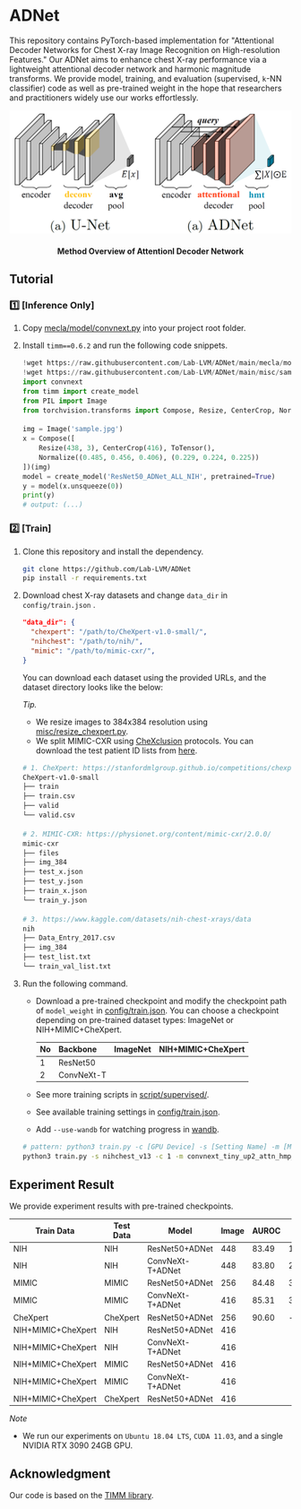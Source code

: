 # ADNet

This repository contains PyTorch-based implementation for "Attentional Decoder Networks for Chest X-ray Image Recognition on High-resolution Features." Our ADNet aims to enhance chest X-ray performance via a lightweight attentional decoder network and harmonic magnitude transforms. We provide model, training, and evaluation (supervised, `k`-NN classifier) code as well as pre-trained weight in the hope that researchers and practitioners widely use our works effortlessly.

<p align="center">
    <img width="850px" src="./misc/method_overview1.png"/>
    <br/>
  <h4 align="center">Method Overview of Attentionl Decoder Network</h4>
</p>

## Tutorial

### 1️⃣ [Inference Only]

1. Copy [mecla/model/convnext.py](mecla/model/convnext.py) into your project root folder.

2. Install `timm==0.6.2` and run the following code snippets.

   ```python
   !wget https://raw.githubusercontent.com/Lab-LVM/ADNet/main/mecla/model/convnext.py
   !wget https://raw.githubusercontent.com/Lab-LVM/ADNet/main/misc/sample.jpg
   import convnext
   from timm import create_model
   from PIL import Image
   from torchvision.transforms import Compose, Resize, CenterCrop, Normalize, ToTensor
   
   img = Image('sample.jpg')
   x = Compose([
       Resize(438, 3), CenterCrop(416), ToTensor(), 
       Normalize((0.485, 0.456, 0.406), (0.229, 0.224, 0.225))
   ])(img)
   model = create_model('ResNet50_ADNet_ALL_NIH', pretrained=True)
   y = model(x.unsqueeze(0))
   print(y)
   # output: (...)
   ```
   
   

### 2️⃣ [Train]

1. Clone this repository and install the dependency.

   ```bash
   git clone https://github.com/Lab-LVM/ADNet
   pip install -r requirements.txt
   ```
   
2. Download chest X-ray datasets and change `data_dir` in `config/train.json` .

   ```json
   "data_dir": {
     "chexpert": "/path/to/CheXpert-v1.0-small/",
     "nihchest": "/path/to/nih/",
     "mimic": "/path/to/mimic-cxr/",
   }
   ```

   You can download each dataset using the provided URLs, and the dataset directory looks like the below:

   *Tip.*

   - We resize images to 384x384 resolution using [misc/resize_chexpert.py](misc/resize_chexpert.py).
   - We split MIMIC-CXR using [CheXclusion](https://github.com/LalehSeyyed/CheXclusion) protocols. You can download the test patient ID lists from [here](https://github.com/LalehSeyyed/CheXclusion/blob/main/MIMIC/testSet_SubjID.csv).

   ```bash
   # 1. CheXpert: https://stanfordmlgroup.github.io/competitions/chexpert/
   CheXpert-v1.0-small
   ├── train
   ├── train.csv
   ├── valid
   └── valid.csv
   
   # 2. MIMIC-CXR: https://physionet.org/content/mimic-cxr/2.0.0/
   mimic-cxr
   ├── files
   ├── img_384
   ├── test_x.json
   ├── test_y.json
   ├── train_x.json
   └── train_y.json
   
   # 3. https://www.kaggle.com/datasets/nih-chest-xrays/data
   nih
   ├── Data_Entry_2017.csv
   ├── img_384
   ├── test_list.txt
   └── train_val_list.txt
   ```

3. Run the following command.

   - Download a pre-trained checkpoint and modify the checkpoint path of `model_weight` in [config/train.json](config/train.json). You can choose a checkpoint depending on pre-trained dataset types: ImageNet or NIH+MIMIC+CheXpert.
   
     | No   | Backbone   | ImageNet | NIH+MIMIC+CheXpert |
     | ---- | ---------- | -------- | ------------------ |
     | 1    | ResNet50   |          |                    |
     | 2    | ConvNeXt-T |          |                    |
   
   - See more training scripts in [script/supervised/](script/supervised).
   
   - See available training settings in [config/train.json](config/train.json).
   
   - Add `--use-wandb` for watching progress in [wandb](https://wandb.ai/).
   
   ```bash
   # pattern: python3 train.py -c [GPU Device] -s [Setting Name] -m [Model Name]
   python3 train.py -s nihchest_v13 -c 1 -m convnext_tiny_up2_attn_hmp_crop15_aug
   ```
   
   



## Experiment Result

We provide experiment results with pre-trained checkpoints.

| Train Data         | Test Data | Model            | Image | AUROC | F1    | Recall | Download |
| ------------------ | --------- | ---------------- | ----- | ----- | ----- | ------ | -------- |
| NIH                | NIH       | ResNet50+ADNet   | 448   | 83.49 | 15.70 | 10.77  |          |
| NIH                | NIH       | ConvNeXt-T+ADNet | 448   | 83.80 | 24.23 | 18.46  |          |
| MIMIC              | MIMIC     | ResNet50+ADNet   | 256   | 84.48 | 31.85 | 26.84  |          |
| MIMIC              | MIMIC     | ConvNeXt-T+ADNet | 416   | 85.31 | 31.37 | 26.97  |          |
| CheXpert           | CheXpert  | ResNet50+ADNet   | 256   | 90.60 | -     | -      |          |
| NIH+MIMIC+CheXpert | NIH       | ResNet50+ADNet   | 416   |       |       |        |          |
| NIH+MIMIC+CheXpert | NIH       | ConvNeXt-T+ADNet | 416   |       |       |        |          |
| NIH+MIMIC+CheXpert | MIMIC     | ResNet50+ADNet   | 416   |       |       |        |          |
| NIH+MIMIC+CheXpert | MIMIC     | ConvNeXt-T+ADNet | 416   |       |       |        |          |
| NIH+MIMIC+CheXpert | CheXpert  | ResNet50+ADNet   | 416   |       |       |        |          |

*Note*

- We run our experiments on `Ubuntu 18.04 LTS`, `CUDA 11.03`, and a single NVIDIA RTX 3090 24GB GPU.



## Acknowledgment

Our code is based on the [TIMM library](https://github.com/huggingface/pytorch-image-models).
